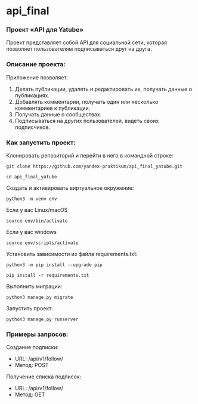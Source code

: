 # api_final
### Проект «API для Yatube»

Проект представляет собой API для социальной сети, которая позволяет пользователям подписываться друг на друга.

### Описание проекта:

Приложение позволяет:

1. Делать публикации, удалять и редактировать их, получать данные о публикациях.
2. Добавлять комментарии, получать один или несколько комментариев к публикации.
3. Получать данные о сообществах.
4. Подписываться на других пользователей, видеть своих подписчиков.

### Как запустить проект:
Клонировать репозиторий и перейти в него в командной строке:

```
git clone https://github.com/yandex-praktikum/api_final_yatube.git
```

```
cd api_final_yatube
```


Cоздать и активировать виртуальное окружение:

```
python3 -m venv env
```

Если у вас Linux/macOS

```
source env/bin/activate
```

Если у вас windows

```
source env/scripts/activate
```

Установить зависимости из файла requirements.txt:

```
python3 -m pip install --upgrade pip
```

```
pip install -r requirements.txt
```

Выполнить миграции:

```
python3 manage.py migrate
```

Запустить проект:

```
python3 manage.py runserver
```

### Примеры запросов:

Создание подписки:
- URL: /api/v1/follow/
- Метод: POST

Получение списка подписок:
- URL: /api/v1/follow/
- Метод: GET
